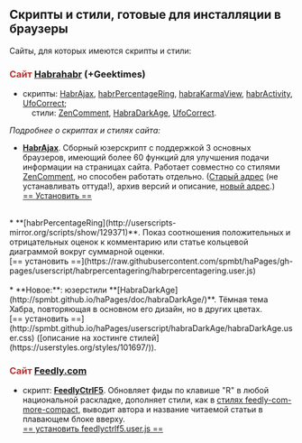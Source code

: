 ## Скрипты и стили, готовые для инсталляции в браузеры ##

Сайты, для которых имеются скрипты и стили:

### <font style="color: #bb3333">Сайт</font> [Habrahabr](http://habrahabr.ru) (+Geektimes) ###

* скрипты: [HabrAjax](http://spmbt.github.io/haPages/doc/habrAjax/), [habrPercentageRing](http://userscripts-mirror.org/scripts/show/129371), [habraKarmaView](http://userscripts-mirror.org/scripts/show/132273.html),  [habrActivity](http://userscripts-mirror.org/scripts/show/162360), [UfoCorrect](http://userscripts-mirror.org/scripts/show/397762);<br>
&nbsp;&nbsp;&nbsp;&nbsp;стили: [ZenComment](), [HabraDarkAge](), [UfoCorrect](http://userstyles.org/styles/98513/ufocorrect).

*Подробнее о скриптах и стилях сайта:*<br>

* **[HabrAjax](http://spmbt.github.io/haPages/doc/habrAjax/)**. Сборный юзерскрипт с поддержкой 3 основных браузеров, имеющий более 60 функций для улучшения подачи информации на страницах сайта. Работает совместно со стилями [ZenComment](https://userstyles.org/styles/36690/), но способен работать отдельно. ([Старый адрес](http://userscripts-mirror.org/scripts/show/121690) (не устанавливать оттуда!), архив версий и описание, [новый адрес](https://greasyfork.org/scripts/1970-habrajax).)<br>
[== Установить ==](http://spmbt.github.io/haPages/userscript/habrAjax/habrAjax.user.js)<br>
<br>
* **[habrPercentageRing](http://userscripts-mirror.org/scripts/show/129371)**. Показ соотношения положительных и отрицательных оценок к комментарию или статье кольцевой диаграммой вокруг суммарной оценки.<br>
[== установить ==](https://raw.githubusercontent.com/spmbt/haPages/gh-pages/userscript/habrpercentagering/habrpercentagering.user.js)<br>
<br>
* **Новое:**: юзерстили **[HabraDarkAge](http://spmbt.github.io/haPages/doc/habraDarkAge/)**. Тёмная тема Хабра, повторяющая в основном его дизайн, но в других цветах.<br> [== установить ==](http://spmbt.github.io/haPages/userscript/habraDarkAge/habraDarkAge.user.css) ([описание на хостинге стилей](https://userstyles.org/styles/101697/)).

### <font style="color: #bb3333">Сайт</font> [Feedly.com](http://Feedly.com) ###

* скрипт: **[FeedlyCtrlF5](https://greasyfork.org/ru/scripts/5915-feedly-partial-refresh-by-r-in-any-keyboard-layout)**. Обновляет фиды по клавише "R" в любой национальной раскладке, дополняет стили, как в [стилях feedly-com-more-compact](https://userstyles.org/styles/102580/feedly-com-more-compact), выводит автора и название читаемой статьи в плавающем блоке вверху.<br>
 [== установить feedlyсtrlf5.user.js ==](spmbt.github.io/haPages/userscript/feedlyCtrlF5/feedlyctrlf5.user.js)

